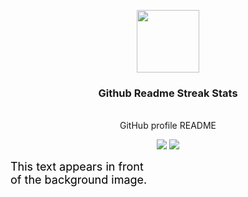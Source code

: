 
</div>
<p align="center">
  <img src="" width="100px"/>
  <h3 align="center">Github Readme Streak Stats</h3>
</p>

<p align="center">

  <br/>
  GitHub profile README
</p>

<p align="center">
  <a href="https://github.com/search?q=extension%3Amd+%22github+readme+streak+stats+herokuapp%22&type=Code" alt="Users" title="Repo users">
    <img src="https://freshidea.com/jonah/app/github-search-results/streak-stats"/></a>
  <a href="https://discord.com/channels/white|OvO|#8557" alt="Discord" title="White-OvO">
    <img src="https://img.shields.io/discord/819650821314052106?color=7289DA&logo=discord&logoColor=white&style=for-the-badge"/></a>
</p>

<div style="background-image:url(//www.html.am/images/image-codes/milford_sound_t.jpg);width:220px;height:140px;color:black;font-size:18px;">
This text appears in front of the background image.
</div>
